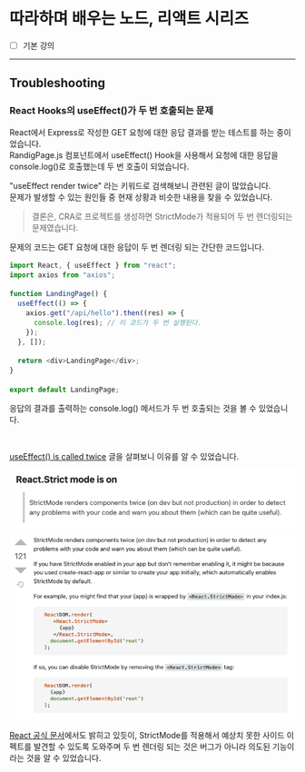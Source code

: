# 따라하며 배우는 노드, 리액트 시리즈

- [ ] 기본 강의

---

## Troubleshooting

### React Hooks의 useEffect()가 두 번 호출되는 문제

React에서 Express로 작성한 GET 요청에 대한 응답 결과를 받는 테스트를 하는 중이었습니다. <br/>
RandigPage.js 컴포넌트에서 useEffect() Hook을 사용해서 요청에 대한 응답을 console.log()로 호출했는데 두 번 호출이 되었습니다.

"useEffect render twice" 라는 키워드로 검색해보니 관련된 글이 많았습니다. <br/>
문제가 발생할 수 있는 원인들 중 현재 상황과 비슷한 내용을 찾을 수 있었습니다.

> 결론은, CRA로 프로젝트를 생성하면 StrictMode가 적용되어 두 번 렌더링되는 문제였습니다.

문제의 코드는 GET 요청에 대한 응답이 두 번 렌더링 되는 간단한 코드입니다.

```js
import React, { useEffect } from "react";
import axios from "axios";

function LandingPage() {
  useEffect(() => {
    axios.get("/api/hello").then((res) => {
      console.log(res); // 이 코드가 두 번 실행된다.
    });
  }, []);

  return <div>LandingPage</div>;
}

export default LandingPage;
```

응답의 결과를 출력하는 console.log() 메서드가 두 번 호출되는 것을 볼 수 있었습니다.

<br />

[useEffect() is called twice](https://stackoverflow.com/a/60619061) 글을 살펴보니 이유를 알 수 있었습니다.

![StrictMode1](./troubleshooting/boiler-plate/StrictMode1.png)
![StrictMode2](./troubleshooting/boiler-plate/StrictMode2.png)

[React 공식 문서](https://reactjs.org/docs/strict-mode.html#detecting-unexpected-side-effects)에서도 밝히고 있듯이, StrictMode를 적용해서 예상치 못한 사이드 이펙트를 발견할 수 있도록 도와주며
두 번 렌더링 되는 것은 버그가 아니라 의도된 기능이라는 것을 알 수 있었습니다.
